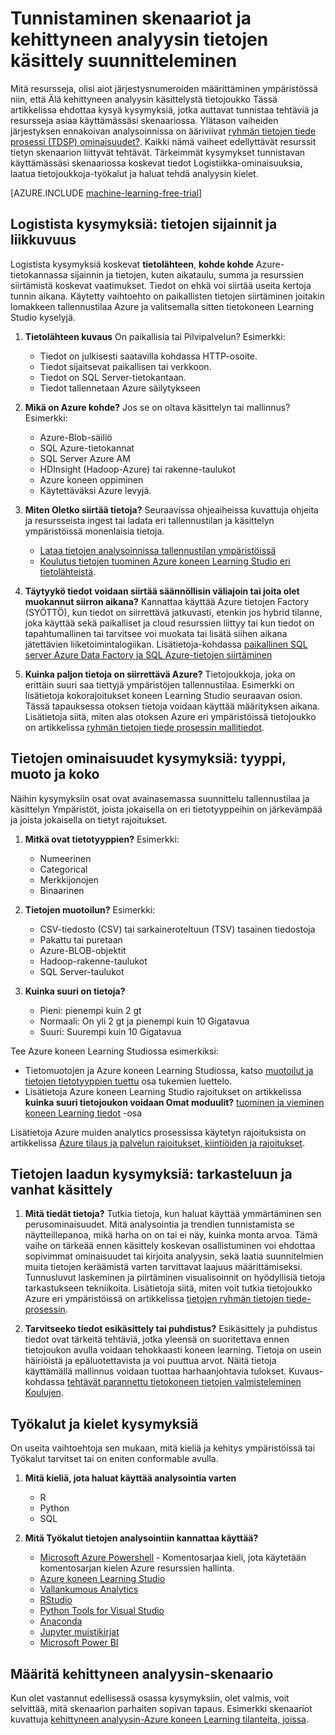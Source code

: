 <properties
    pageTitle="Skenaariot tunnistamisesta ja suunnitteleminen advanced analytics-tietojenkäsittely | Microsoft Azure"
    description="Suunnittele kehittyneen analyysin sivustokokoelmatyyppien numerosarjan tuoteavaimeen liittyviä kysymyksiä."
    services="machine-learning"
    documentationCenter=""
    authors="bradsev"
    manager="jhubbard"
    editor="cgronlun" />

<tags
    ms.service="machine-learning"
    ms.workload="data-services"
    ms.tgt_pltfrm="na"
    ms.devlang="na"
    ms.topic="article"
    ms.date="09/19/2016"
    ms.author="bradsev" />


# <a name="how-to-identify-scenarios-and-plan-for-advanced-analytics-data-processing"></a>Tunnistaminen skenaariot ja kehittyneen analyysin tietojen käsittely suunnitteleminen

Mitä resursseja, olisi aiot järjestysnumeroiden määrittäminen ympäristössä niin, että Älä kehittyneen analyysin käsittelystä tietojoukko Tässä artikkelissa ehdottaa kysyä kysymyksiä, jotka auttavat tunnistaa tehtäviä ja resursseja asiaa käyttämässäsi skenaariossa. Ylätason vaiheiden järjestyksen ennakoivan analysoinnissa on ääriviivat [ryhmän tietojen tiede prosessi (TDSP) ominaisuudet?](data-science-process-overview.md). Kaikki nämä vaiheet edellyttävät resurssit tietyn skenaarion liittyvät tehtävät. Tärkeimmät kysymykset tunnistavan käyttämässäsi skenaariossa koskevat tiedot Logistiikka-ominaisuuksia, laatua tietojoukkoja-työkalut ja haluat tehdä analyysin kielet.

[AZURE.INCLUDE [machine-learning-free-trial](../../includes/machine-learning-free-trial.md)]

## <a name="logistic-questions-data-locations-and-movement"></a>Logistista kysymyksiä: tietojen sijainnit ja liikkuvuus
Logistista kysymyksiä koskevat **tietolähteen**, **kohde kohde** Azure-tietokannassa sijainnin ja tietojen, kuten aikataulu, summa ja resurssien siirtämistä koskevat vaatimukset. Tiedot on ehkä voi siirtää useita kertoja tunnin aikana. Käytetty vaihtoehto on paikallisten tietojen siirtäminen joitakin lomakkeen tallennustilaa Azure ja valitsemalla sitten tietokoneen Learning Studio kyselyjä.

1. **Tietolähteen kuvaus** On paikallisia tai Pilvipalvelun? Esimerkki:
    - Tiedot on julkisesti saatavilla kohdassa HTTP-osoite.
    - Tiedot sijaitsevat paikallisen tai verkkoon.
    - Tiedot on SQL Server-tietokantaan.
    - Tiedot tallennetaan Azure säilytykseen

2. **Mikä on Azure kohde?** Jos se on oltava käsittelyn tai mallinnus? Esimerkki:
    - Azure-Blob-säiliö
    - SQL Azure-tietokannat
    - SQL Server Azure AM
    - HDInsight (Hadoop-Azure) tai rakenne-taulukot
    - Azure koneen oppiminen
    - Käytettäväksi Azure levyjä.

3. **Miten Oletko siirtää tietoja?** Seuraavissa ohjeaiheissa kuvattuja ohjeita ja resursseista ingest tai ladata eri tallennustilan ja käsittelyn ympäristöissä monenlaisia tietoja.

    -  [Lataa tietojen analysoinnissa tallennustilan ympäristöissä](machine-learning-data-science-ingest-data.md)
    -  [Koulutus tietojen tuominen Azure koneen Learning Studio eri tietolähteistä](machine-learning-data-science-import-data.md).

4. **Täytyykö tiedot voidaan siirtää säännöllisin väliajoin tai joita olet muokannut siirron aikana?** Kannattaa käyttää Azure tietojen Factory (SYÖTTÖ), kun tiedot on siirrettävä jatkuvasti, etenkin jos hybrid tilanne, joka käyttää sekä paikalliset ja cloud resurssien liittyy tai kun tiedot on tapahtumallinen tai tarvitsee voi muokata tai lisätä siihen aikana jätettävien liiketoimintalogiikan. Lisätietoja-kohdassa [paikallinen SQL server Azure Data Factory ja SQL Azure-tietojen siirtäminen](machine-learning-data-science-move-sql-azure-adf.md)

5. **Kuinka paljon tietoja on siirrettävä Azure?** Tietojoukkoja, joka on erittäin suuri saa tiettyjä ympäristöjen tallennustilaa. Esimerkki on lisätietoja kokorajoitukset koneen Learning Studio seuraavan osion. Tässä tapauksessa otoksen tietoja voidaan käyttää määrityksen aikana. Lisätietoja siitä, miten alas otoksen Azure eri ympäristöissä tietojoukko on artikkelissa [ryhmän tietojen tiede prosessin mallitiedot](machine-learning-data-science-sample-data.md).


## <a name="data-characteristics-questions-type-format-and-size"></a>Tietojen ominaisuudet kysymyksiä: tyyppi, muoto ja koko
Näihin kysymyksiin osat ovat avainasemassa suunnittelu tallennustilaa ja käsittelyn Ympäristöt, joista jokaisella on eri tietotyyppeihin on järkevämpää ja joista jokaisella on tietyt rajoitukset.

1. **Mitkä ovat tietotyyppien?** Esimerkki:
    - Numeerinen
    - Categorical
    - Merkkijonojen
    - Binaarinen

2. **Tietojen muotoilun?** Esimerkki:
    - CSV-tiedosto (CSV) tai sarkaineroteltuun (TSV) tasainen tiedostoja
    - Pakattu tai puretaan
    - Azure-BLOB-objektit
    - Hadoop-rakenne-taulukot
    - SQL Server-taulukot

2. **Kuinka suuri on tietoja?**
    - Pieni: pienempi kuin 2 gt
    - Normaali: On yli 2 gt ja pienempi kuin 10 Gigatavua
    - Suuri: Suurempi kuin 10 Gigatavua

Tee Azure koneen Learning Studiossa esimerkiksi:

- Tietomuotojen ja Azure koneen Learning Studiossa, katso [muotoilut ja tietojen tietotyyppien tuettu](machine-learning-data-science-import-data.md#data-formats-and-data-types-supported) osa tukemien luettelo.
- Lisätietoja Azure koneen Learning Studio rajoitukset on artikkelissa **kuinka suuri tietojoukon voidaan Omat moduulit?** [tuominen ja vieminen koneen Learning tiedot](machine-learning-faq.md#machine-learning-studio-questions) -osa

Lisätietoja Azure muiden analytics prosessissa käytetyn rajoituksista on artikkelissa [Azure tilaus ja palvelun rajoitukset, kiintiöiden ja rajoitukset](../azure-subscription-service-limits.md).

## <a name="data-quality-questions-exploration-and-pre-processing"></a>Tietojen laadun kysymyksiä: tarkasteluun ja vanhat käsittely

1. **Mitä tiedät tietoja?** Tutkia tietoja, kun haluat käyttää ymmärtäminen sen perusominaisuudet. Mitä analysointia ja trendien tunnistamista se näytteillepanoa, mikä harha on on tai ei näy, kuinka monta arvoa. Tämä vaihe on tärkeää ennen käsittely koskevan osallistuminen voi ehdottaa sopivimmat ominaisuudet tai kirjoita analyysin, sekä laatia suunnitelmien muita tietojen keräämistä varten tarvittavat laajuus määrittämiseksi. Tunnusluvut laskeminen ja piirtäminen visualisoinnit on hyödyllisiä tietoja tarkastukseen tekniikoita. Lisätietoja siitä, miten voit tutkia tietojoukko Azure eri ympäristöissä on artikkelissa [tietojen ryhmän tietojen tiede-prosessin](machine-learning-data-science-explore-data.md).

2. **Tarvitseeko tiedot esikäsittely tai puhdistus?**
Esikäsittely ja puhdistus tiedot ovat tärkeitä tehtäviä, jotka yleensä on suoritettava ennen tietojoukon avulla voidaan tehokkaasti koneen learning. Tietoja on usein häiriöistä ja epäluotettavista ja voi puuttua arvot. Näitä tietoja käyttämällä mallinnus voidaan tuottaa harhaanjohtavia tulokset. Kuvaus-kohdassa [tehtävät parannettu tietokoneen tietojen valmisteleminen Koulujen](machine-learning-data-science-prepare-data.md).

## <a name="tools-and-languages-questions"></a>Työkalut ja kielet kysymyksiä
On useita vaihtoehtoja sen mukaan, mitä kieliä ja kehitys ympäristöissä tai Työkalut tarvitset tai on eniten conformable avulla.

1. **Mitä kieliä, jota haluat käyttää analysointia varten**  
    - R
    - Python
    - SQL

2. **Mitä Työkalut tietojen analysointiin kannattaa käyttää?**
    - [Microsoft Azure Powershell](powershell-install-configure.md) - Komentosarjaa kieli, jota käytetään komentosarjan kielen Azure resurssien hallinta.
    - [Azure koneen Learning Studio](machine-learning-what-is-ml-studio/)
    - [Vallankumous Analytics](http://www.revolutionanalytics.com/revolution-r-open)
    - [RStudio](http://www.rstudio.com)
    - [Python Tools for Visual Studio](http://microsoft.github.io/PTVS/)
    - [Anaconda](https://www.continuum.io/why-anaconda)
    - [Jupyter muistikirjat](http://jupyter.org/)
    - [Microsoft Power BI](http://powerbi.microsoft.com)


## <a name="identify-your-advanced-analytics-scenario"></a>Määritä kehittyneen analyysin-skenaario
Kun olet vastannut edellisessä osassa kysymyksiin, olet valmis, voit selvittää, mitä skenaarion parhaiten sopivan tapaus. Esimerkki skenaariot kuvattuja [kehittyneen analyysin-Azure koneen Learning tilanteita, joissa](machine-learning-data-science-plan-sample-scenarios.md).
